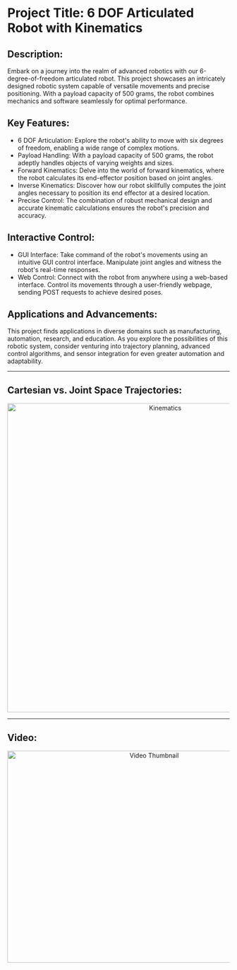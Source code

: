 # Project Title: 6 DOF Articulated Robot with Kinematics


## Description:
Embark on a journey into the realm of advanced robotics with our 6-degree-of-freedom articulated robot. This project showcases an intricately designed robotic system capable of versatile movements and precise positioning. With a payload capacity of 500 grams, the robot combines mechanics and software seamlessly for optimal performance.

## Key Features:

* 6 DOF Articulation: Explore the robot's ability to move with six degrees of freedom, enabling a wide range of complex motions.
* Payload Handling: With a payload capacity of 500 grams, the robot adeptly handles objects of varying weights and sizes.
* Forward Kinematics: Delve into the world of forward kinematics, where the robot calculates its end-effector position based on joint angles.
* Inverse Kinematics: Discover how our robot skillfully computes the joint angles necessary to position its end effector at a desired location.
* Precise Control: The combination of robust mechanical design and accurate kinematic calculations ensures the robot's precision and accuracy.

## Interactive Control:

* GUI Interface: Take command of the robot's movements using an intuitive GUI control interface. Manipulate joint angles and witness the robot's real-time responses.
* Web Control: Connect with the robot from anywhere using a web-based interface. Control its movements through a user-friendly webpage, sending POST requests to achieve desired poses.

## Applications and Advancements:
This project finds applications in diverse domains such as manufacturing, automation, research, and education. As you explore the possibilities of this robotic system, consider venturing into trajectory planning, advanced control algorithms, and sensor integration for even greater automation and adaptability.

---

## Cartesian vs. Joint Space Trajectories:
<p align="center"> <img src="Robotic_arm.gif" alt="Kinematics" width="700"></p>  

---
## Video:


<p align="center">
  <a href="https://www.youtube.com/watch?v=ZxTHJg68jb0" target="_blank">
    <img src="https://img.youtube.com/vi/ZxTHJg68jb0/0.jpg" alt="Video Thumbnail" width="650" height="480">
  </a>
</p>



